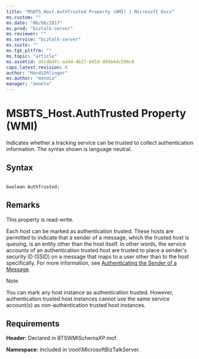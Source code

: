 ```yaml
---
title: "MSBTS_Host.AuthTrusted Property (WMI) | Microsoft Docs"
ms.custom: ""
ms.date: "06/08/2017"
ms.prod: "biztalk-server"
ms.reviewer: ""
ms.service: "biztalk-server"
ms.suite: ""
ms.tgt_pltfrm: ""
ms.topic: "article"
ms.assetid: a5cdb4fc-aa4d-4b27-845d-d93b4dc590c6
caps.latest.revision: 6
author: "MandiOhlinger"
ms.author: "mandia"
manager: "anneta"
---
```

# MSBTS_Host.AuthTrusted Property (WMI)
Indicates whether a tracking service can be trusted to collect authentication information. The syntax shown is language neutral.  
  
## Syntax  
  
```  
  
boolean AuthTrusted;  
```  
  
## Remarks  
 This property is read-write.  
  
 Each host can be marked as authentication trusted. These hosts are permitted to indicate that a sender of a message, which the trusted host is queuing, is an entity other than the host itself. In other words, the service accounts of an authentication trusted host are trusted to place a sender's security ID (SSID) on a message that maps to a user other than to the host specifically. For more information, see [Authenticating the Sender of a Message](../core/authenticating-the-sender-of-a-message.md).  
  
> [!NOTE]
>  You can mark any host instance as authentication trusted. However, authentication trusted host instances cannot use the same service account(s) as non-authentication trusted host instances.  
  
## Requirements  
 **Header:** Declared in BTSWMISchemaXP.mof.  
  
 **Namespace:** Included in \root\MicrosoftBizTalkServer.